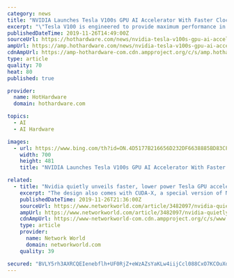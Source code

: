 ```yaml
---
category: news
title: "NVIDIA Launches Tesla V100s GPU AI Accelerator With Faster Clocks And 32GB HBM2"
excerpt: "\"Tesla V100 is engineered to provide maximum performance in existing hyperscale server racks. With AI at its core, Tesla V100 GPU delivers 47X higher inference performance than a CPU server. This giant leap in throughput and efficiency will make the scale-out of AI services practical,\" NVIDIA says of the Tesla V100 product stack in general."
publishedDateTime: 2019-11-26T14:49:00Z
sourceUrl: https://hothardware.com/news/nvidia-tesla-v100s-gpu-ai-accelerator-faster-clocks-32gb-hbm2
ampUrl: https://amp.hothardware.com/news/nvidia-tesla-v100s-gpu-ai-accelerator-faster-clocks-32gb-hbm2
cdnAmpUrl: https://amp-hothardware-com.cdn.ampproject.org/c/s/amp.hothardware.com/news/nvidia-tesla-v100s-gpu-ai-accelerator-faster-clocks-32gb-hbm2
type: article
quality: 70
heat: 80
published: true

provider:
  name: HotHardware
  domain: hothardware.com

topics:
  - AI
  - AI Hardware

images:
  - url: https://www.bing.com/th?id=ON.4D5177B216656D232DF6638885BD83CF
    width: 700
    height: 481
    title: "NVIDIA Launches Tesla V100s GPU AI Accelerator With Faster Clocks And 32GB HBM2"

related:
  - title: "Nvidia quietly unveils faster, lower power Tesla GPU accelerator"
    excerpt: "The design also comes with CUDA-X, a special version of Nvidia’s CUDA GPU development language for Arm processors. Launch of Nvidia Magnum IO suite of software designed to help data scientists and AI and high-performance-computing researchers process massive amounts of data in minutes rather than hours. It is optimized to eliminate storage ..."
    publishedDateTime: 2019-11-26T21:36:00Z
    sourceUrl: https://www.networkworld.com/article/3482097/nvidia-quietly-unveils-faster-lower-power-tesla-gpu-accelerator.html
    ampUrl: https://www.networkworld.com/article/3482097/nvidia-quietly-unveils-faster-lower-power-tesla-gpu-accelerator.amp.html
    cdnAmpUrl: https://www-networkworld-com.cdn.ampproject.org/c/s/www.networkworld.com/article/3482097/nvidia-quietly-unveils-faster-lower-power-tesla-gpu-accelerator.amp.html
    type: article
    provider:
      name: Network World
      domain: networkworld.com
    quality: 39

secured: "BVLY5rh3AXRCQEIenebflh+UF0RjZ+eWzAZsYaKLw4iijCcl088CxO7KCOuXdsQ8rEmNTfj8ll51FtXlYh+HtxSu2z6PeYjpNnb5LfsM34Urp1M0Dp0nDMfEs83VhDo+fib2mL3iZb2gHn5+F2xB45P8YR6hytf/Wp3vA28K78Hsxf/TUT2JsB/YMLLL1a/VgeGFtvFr8sp9NCz3yMhRV3BPROgaIr+Adaz+TIEE3TtiFTFMHfZ27BqbnBw+TB2fH5a5tT30hMr1unaRSj4GKg==;uBOtvYl6dQhVy82VxeY6Sw=="
---
```


